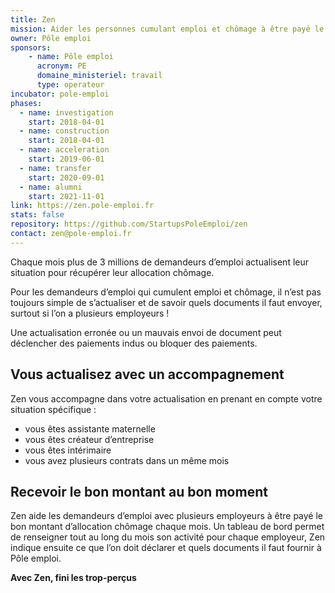 ```yaml
---
title: Zen
mission: Aider les personnes cumulant emploi et chômage à être payé le bon montant d’allocation chômage
owner: Pôle emploi
sponsors: 
    - name: Pôle emploi
      acronym: PE
      domaine_ministeriel: travail
      type: operateur
incubator: pole-emploi
phases:
  - name: investigation
    start: 2018-04-01
  - name: construction
    start: 2018-04-01
  - name: acceleration
    start: 2019-06-01
  - name: transfer
    start: 2020-09-01
  - name: alumni
    start: 2021-11-01
link: https://zen.pole-emploi.fr
stats: false
repository: https://github.com/StartupsPoleEmploi/zen
contact: zen@pole-emploi.fr
---
```


Chaque mois plus de 3 millions de demandeurs d’emploi actualisent leur situation pour récupérer leur allocation chômage.

Pour les demandeurs d’emploi qui cumulent emploi et chômage, il n’est pas toujours simple de s’actualiser et de savoir quels documents il faut envoyer, surtout si l’on a plusieurs employeurs !

Une actualisation erronée ou un mauvais envoi de document peut déclencher des paiements indus ou bloquer des paiements.


## Vous actualisez avec un accompagnement

Zen vous accompagne dans votre actualisation en prenant en compte votre situation spécifique :
- vous êtes assistante maternelle
- vous êtes créateur d’entreprise
- vous êtes intérimaire
- vous avez plusieurs contrats dans un même mois


## Recevoir le bon montant au bon moment

Zen aide les demandeurs d’emploi avec plusieurs employeurs à être payé le bon montant d’allocation chômage chaque mois.
Un tableau de bord permet de renseigner tout au long du mois son activité pour chaque employeur, Zen indique ensuite ce que l’on doit déclarer et quels documents il faut fournir à Pôle emploi.


**Avec Zen, fini les trop-perçus**
